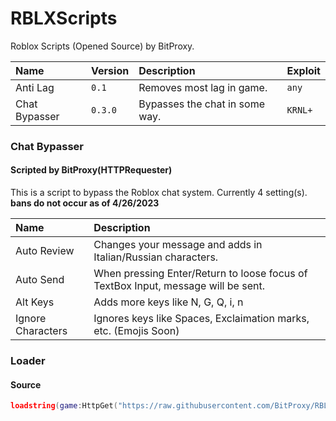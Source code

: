 # RBLXScripts
Roblox Scripts (Opened Source) by BitProxy.

| Name | Version | Description | Exploit |
| :-------- | :------- | :------------------------- | :---------------- |
| Anti Lag | `0.1` | Removes most lag in game. | `any` |
| Chat Bypasser | `0.3.0` | Bypasses the chat in some way. | `KRNL+` |


### Chat Bypasser

#### Scripted by BitProxy(HTTPRequester)

This is a script to bypass the Roblox chat system. Currently 4 setting(s). **bans do not occur as of 4/26/2023**
 
 
| Name | Description |
| :-------- | :------------------------- |
| Auto Review | Changes your message and adds in Italian/Russian characters. |
| Auto Send | When pressing Enter/Return to loose focus of TextBox Input, message will be sent. |
| Alt Keys | Adds more keys like N, G, Q, i, n |
| Ignore Characters | Ignores keys like Spaces, Exclaimation marks, etc. (Emojis Soon) |

### Loader

#### Source

```lua
loadstring(game:HttpGet("https://raw.githubusercontent.com/BitProxy/RBLXScripts/main/chatbypasser.lua"))()
```
